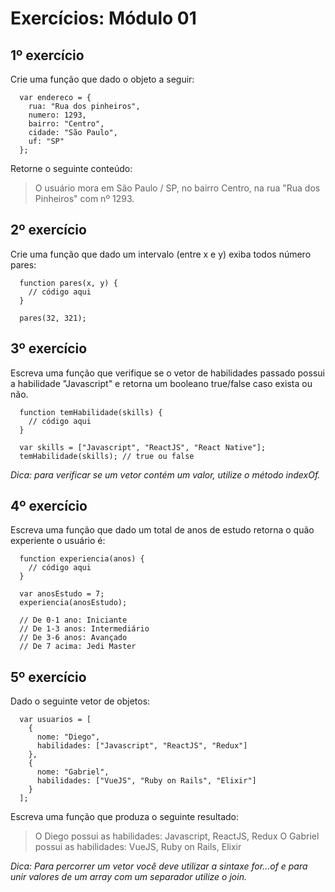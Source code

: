 # Exercícios: Módulo 01
## 1º exercício
Crie uma função que dado o objeto a seguir:
```
  var endereco = {
    rua: "Rua dos pinheiros",
    numero: 1293,
    bairro: "Centro",
    cidade: "São Paulo",
    uf: "SP"
  };
```
Retorne o seguinte conteúdo:
> O usuário mora em São Paulo / SP, no bairro Centro, na rua "Rua dos Pinheiros" com nº 1293.

## 2º exercício
Crie uma função que dado um intervalo (entre x e y) exiba todos número pares:
```
  function pares(x, y) {
    // código aqui
  }

  pares(32, 321);
```
## 3º exercício
Escreva uma função que verifique se o vetor de habilidades passado possui a habilidade "Javascript" e retorna um booleano true/false caso exista ou não.
```
  function temHabilidade(skills) {
    // código aqui
  }

  var skills = ["Javascript", "ReactJS", "React Native"];
  temHabilidade(skills); // true ou false
```
*Dica: para verificar se um vetor contém um valor, utilize o método indexOf.*

## 4º exercício
Escreva uma função que dado um total de anos de estudo retorna o quão experiente o usuário é:
```
  function experiencia(anos) {
    // código aqui
  }

  var anosEstudo = 7;
  experiencia(anosEstudo);

  // De 0-1 ano: Iniciante
  // De 1-3 anos: Intermediário
  // De 3-6 anos: Avançado
  // De 7 acima: Jedi Master
```

## 5º exercício
Dado o seguinte vetor de objetos:
```
  var usuarios = [
    {
      nome: "Diego",
      habilidades: ["Javascript", "ReactJS", "Redux"]
    },
    {
      nome: "Gabriel",
      habilidades: ["VueJS", "Ruby on Rails", "Elixir"]
    }
  ];
```
Escreva uma função que produza o seguinte resultado:

> O Diego possui as habilidades: Javascript, ReactJS, Redux
> O Gabriel possui as habilidades: VueJS, Ruby on Rails, Elixir

*Dica: Para percorrer um vetor você deve utilizar a sintaxe for...of e para unir valores de um array com um separador utilize o join.*